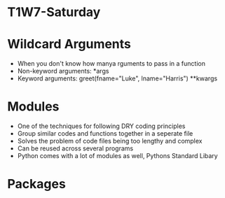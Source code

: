 # T1W7-Saturday

# Wildcard Arguments
- When you don't know how manya rguments to pass in a function 
- Non-keyword arguments: *args
- Keyword arguments: greet(fname="Luke", lname="Harris") **kwargs

# Modules
- One of the techniques for following DRY coding principles
- Group similar codes and functions together in a seperate file
- Solves the problem of code files being too lengthy and complex 
- Can be reused across several programs
- Python comes with a lot of modules as well, Pythons Standard Libary

# Packages